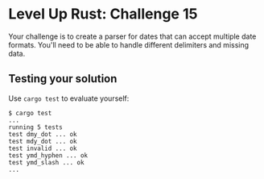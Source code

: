 # Level Up Rust: Challenge 15

Your challenge is to create a parser for dates that can accept
multiple date formats. You'll need to be able to handle different
delimiters and missing data.

## Testing your solution

Use `cargo test` to evaluate yourself:

```console
$ cargo test
...
running 5 tests
test dmy_dot ... ok
test mdy_dot ... ok
test invalid ... ok
test ymd_hyphen ... ok
test ymd_slash ... ok
...
```
